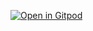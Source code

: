 

[![Open in Gitpod](https://gitpod.io/button/open-in-gitpod.svg)](https://gitpod.io/#https://github.com/eteeselink/ooti2021_left)

